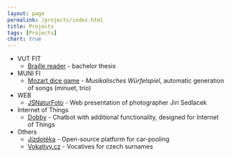```yaml
---
layout: page
permalink: /projects/index.html
title: Projects
tags: [Projects]
chart: true
---
```


* VUT FIT
	* [Braille reader](http://www.fit.vutbr.cz/study/DP/BP.php?id=15065&y=2012) - bachelor thesis
* MUNI FI
	* [Mozart dice game](https://www.mozart-game.cz) - _Musikalisches Würfelspiel_, automatic generation of songs (minuet, trio)
* WEB
	* [JSNaturFoto](http://www.jsnaturfoto.cz/) - Web presentation of photographer Jiri Sedlacek
* Internet of Things
	* [Dobby](https://github.com/vician/dobby) - Chatbot with additional functionality, designed for Internet of Things
* Others
	* [Jízdotéka](https://www.jizdoteka.cz) - Open-source platform for car-pooling
	* [Vokativy.cz](https://vokativy.cz) - Vocatives for czech surnames
